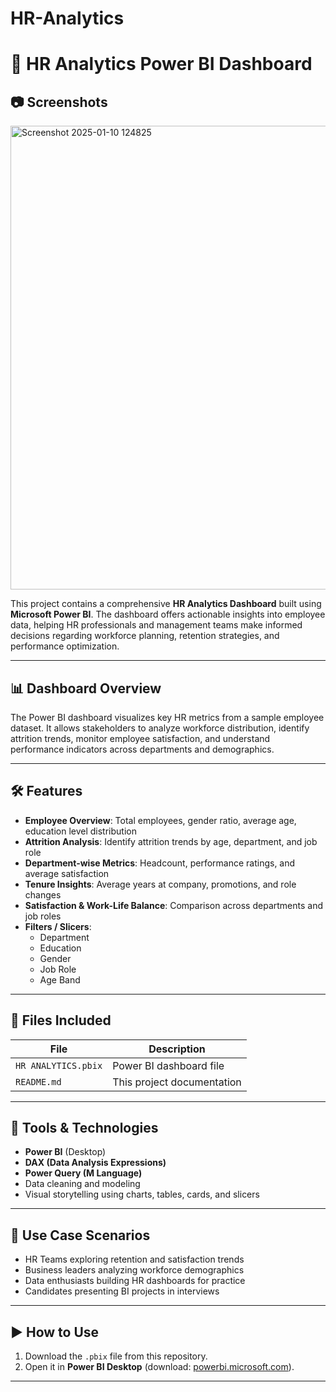 # HR-Analytics

# 🧠 HR Analytics Power BI Dashboard

## 📷 Screenshots
<img width="1321" height="742" alt="Screenshot 2025-01-10 124825" src="https://github.com/user-attachments/assets/6f8b2561-1125-4317-8a4a-fb9993b4707a" />


This project contains a comprehensive **HR Analytics Dashboard** built using **Microsoft Power BI**. The dashboard offers actionable insights into employee data, helping HR professionals and management teams make informed decisions regarding workforce planning, retention strategies, and performance optimization.

---

## 📊 Dashboard Overview

The Power BI dashboard visualizes key HR metrics from a sample employee dataset. It allows stakeholders to analyze workforce distribution, identify attrition trends, monitor employee satisfaction, and understand performance indicators across departments and demographics.

---

## 🛠️ Features

- **Employee Overview**: Total employees, gender ratio, average age, education level distribution
- **Attrition Analysis**: Identify attrition trends by age, department, and job role
- **Department-wise Metrics**: Headcount, performance ratings, and average satisfaction
- **Tenure Insights**: Average years at company, promotions, and role changes
- **Satisfaction & Work-Life Balance**: Comparison across departments and job roles
- **Filters / Slicers**:
  - Department
  - Education
  - Gender
  - Job Role
  - Age Band

---

## 📁 Files Included

| File | Description |
|------|-------------|
| `HR ANALYTICS.pbix` | Power BI dashboard file |
| `README.md` | This project documentation |

---

## 🧪 Tools & Technologies

- **Power BI** (Desktop)
- **DAX (Data Analysis Expressions)**
- **Power Query (M Language)**
- Data cleaning and modeling
- Visual storytelling using charts, tables, cards, and slicers

---

## 📌 Use Case Scenarios

- HR Teams exploring retention and satisfaction trends
- Business leaders analyzing workforce demographics
- Data enthusiasts building HR dashboards for practice
- Candidates presenting BI projects in interviews

---

## ▶️ How to Use

1. Download the `.pbix` file from this repository.
2. Open it in **Power BI Desktop** (download: [powerbi.microsoft.com](https://powerbi.microsoft.com)).
---




